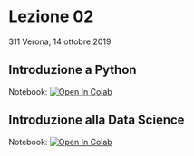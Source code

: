 # Lezione 02
311 Verona, 14 ottobre 2019
## Introduzione a Python
Notebook: [![Open In Colab](https://colab.research.google.com/assets/colab-badge.svg)](https://colab.research.google.com/github/fmardero/MLedulife/blob/master/lesson_02/intro_python.ipynb)
## Introduzione alla Data Science
Notebook: [![Open In Colab](https://colab.research.google.com/assets/colab-badge.svg)](https://colab.research.google.com/github/fmardero/MLedulife/blob/master/lesson_02/chickweight.ipynb)
